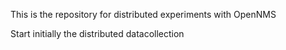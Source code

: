 This is the repository for distributed experiments with OpenNMS

Start initially the distributed datacollection



